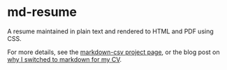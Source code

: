 # md-resume

A resume maintained in plain text and rendered to HTML and PDF using CSS.

For more details, see the [markdown-csv project page](https://aaronlongstocking97.github.io/mdresume/), or the blog post on [why I switched to markdown for my CV](http://elipapa.github.io/blog/why-i-switched-to-markdown-for-my-cv.html).
